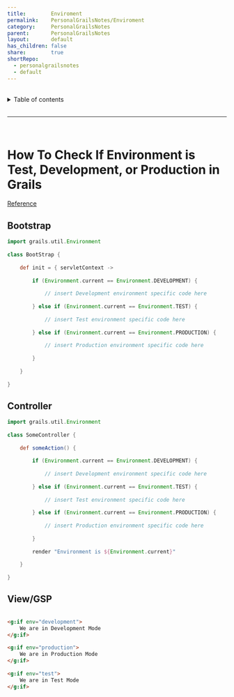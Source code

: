 ```yaml
---  
title:        Enviroment  
permalink:    PersonalGrailsNotes/Enviroment  
category:     PersonalGrailsNotes  
parent:       PersonalGrailsNotes  
layout:       default  
has_children: false  
share:        true  
shortRepo:  
  - personalgrailsnotes  
  - default  
---  
```

  
  
<br/>  
  
<details markdown="block">  
<summary>  
Table of contents  
</summary>  
{: .text-delta }  
1. TOC  
{:toc}  
</details>  
  
<br/>  
  
***  
  
<br/>  
  
# How To Check If Environment is Test, Development, or Production in Grails  
  
[Reference](http://grails.asia/how-to-check-if-environment-is-test-development-or-production-in-grails)  
  
## Bootstrap  
  
```groovy  
import grails.util.Environment  
  
class BootStrap {  
  
    def init = { servletContext ->  
  
        if (Environment.current == Environment.DEVELOPMENT) {  
  
            // insert Development environment specific code here   
  
        } else if (Environment.current == Environment.TEST) {  
  
            // insert Test environment specific code here   
  
        } else if (Environment.current == Environment.PRODUCTION) {  
  
            // insert Production environment specific code here   
  
        }  
  
    }  
  
}  
```  
  
## Controller  
  
```groovy   
import grails.util.Environment  
  
class SomeController {  
  
    def someAction() {  
  
        if (Environment.current == Environment.DEVELOPMENT) {  
  
            // insert Development environment specific code here   
  
        } else if (Environment.current == Environment.TEST) {  
  
            // insert Test environment specific code here   
  
        } else if (Environment.current == Environment.PRODUCTION) {  
  
            // insert Production environment specific code here   
  
        }  
  
        render "Environment is ${Environment.current}"  
  
    }  
  
}   
```  
  
## View/GSP  
  
```html  
  
<g:if env="development">  
    We are in Development Mode  
</g:if>  
  
<g:if env="production">  
    We are in Production Mode  
</g:if>  
  
<g:if env="test">  
    We are in Test Mode  
</g:if>   
```